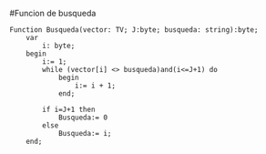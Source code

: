 #Funcion de busqueda

    Function Busqueda(vector: TV; J:byte; busqueda: string):byte;
        var
            i: byte;
        begin
            i:= 1;
            while (vector[i] <> busqueda)and(i<=J+1) do
                begin
                    i:= i + 1;
                end;
            
            if i=J+1 then
                Busqueda:= 0
            else
                Busqueda:= i;
        end;

